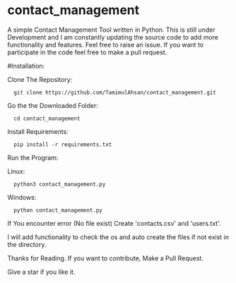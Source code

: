 # contact_management
A simple Contact Management Tool written in Python. 
This is still under Development and I am constantly updating the source code to add more functionality and features. Feel free to raise an issue. If you want to participate in the code feel free to make a pull request.


#Installation:

Clone The Repository:

      git clone https://github.com/TamimulAhsan/contact_management.git
Go the the Downloaded Folder:

      cd contact_management
Install Requirements:

      pip install -r requirements.txt
Run the Program:

Linux:

      python3 contact_management.py
Windows:
      
      python contact_management.py
      
      
If You encounter error (No file exist) Create 'contacts.csv' and 'users.txt'.


I will add functionality to check the os and auto create the files if not exist in the directory.

Thanks for Reading.
If you want to contribute, Make a Pull Request.

Give a star if you like it.
